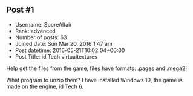 ## Post #1
- Username: SporeAltair
- Rank: advanced
- Number of posts: 63
- Joined date: Sun Mar 20, 2016 1:47 am
- Post datetime: 2016-05-21T10:02:04+00:00
- Post Title: id Tech virtualtextures

Help get the files from the game, files have formats: .pages and .mega2!

What program to unzip them? I have installed Windows 10, the game is made on the engine, id Tech 6.
